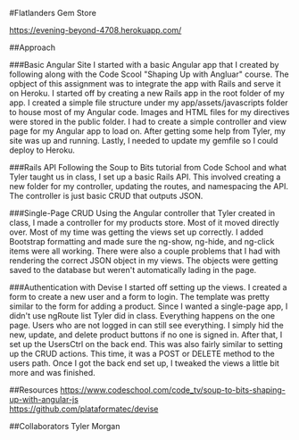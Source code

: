 #Flatlanders Gem Store

https://evening-beyond-4708.herokuapp.com/

##Approach

###Basic Angular Site
I started with a basic Angular app that I created by following along with the Code Scool "Shaping Up with Angluar" course. The opbject of this assignment was to integrate the app with Rails and serve it on Heroku. I started off by creating a new Rails app in the root folder of my app. I created a simple file structure under my app/assets/javascripts folder to house most of my Angular code. Images and HTML files for my directives were stored in the public folder. I had to create a simple controller and view page for my Angular app to load on. After getting some help from Tyler, my site was up and running. Lastly, I needed to update my gemfile so I could deploy to Heroku.

###Rails API
Following the Soup to Bits tutorial from Code School and what Tyler taught us in class, I set up a basic Rails API. This involved creating a new folder for my controller, updating the routes, and namespacing the API. The controller is just basic CRUD that outputs JSON.

###Single-Page CRUD
Using the Angular controller that Tyler created in class, I made a controller for my products store. Most of it moved directly over. Most of my time was getting the views set up correctly. I added Bootstrap formatting and made sure the ng-show, ng-hide, and ng-click items were all working. There were also a couple problems that I had with rendering the correct JSON object in my views. The objects were getting saved to the database but weren't automatically lading in the page.

###Authentication with Devise
I started off setting up the views. I created a form to create a new user and a form to login. The template was pretty similar to the form for adding a product. Since I wanted a single-page app, I didn't use ngRoute list Tyler did in class. Everything happens on the one page. Users who are not logged in can still see everything. I simply hid the new, update, and delete product buttons if no one is signed in. After that, I set up the UsersCtrl on the back end. This was also fairly similar to setting up the CRUD actions. This time, it was a POST or DELETE method to the users path. Once I got the back end set up, I tweaked the views a little bit more and was finished.

##Resources
https://www.codeschool.com/code_tv/soup-to-bits-shaping-up-with-angular-js  
https://github.com/plataformatec/devise

##Collaborators
Tyler Morgan